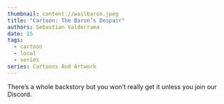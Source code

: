 ```yaml
---
thumbnail: content://wailbaron.jpeg
title: "Cartoon: The Baron’s Despair"
authors: Sebastian Valderrama
date: 15
tags:
  - cartoon
  - local
  - series
series: Cartoons And Artwork
---
```


There’s a whole backstory but you won’t really get it unless you join our Discord.